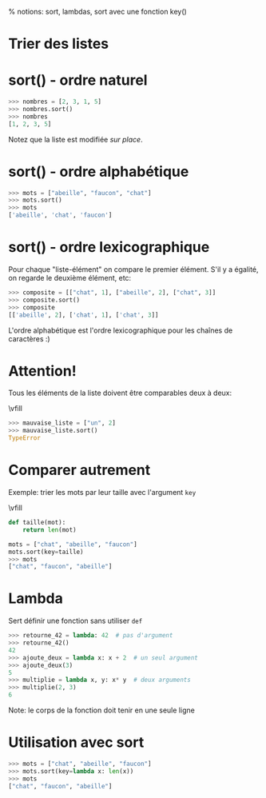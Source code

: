 % notions: sort, lambdas, sort avec une fonction key()

# Trier des listes

# sort() - ordre naturel

```python
>>> nombres = [2, 3, 1, 5]
>>> nombres.sort()
>>> nombres
[1, 2, 3, 5]
```

Notez que la liste est modifiée *sur place*.

# sort() - ordre alphabétique

```python
>>> mots = ["abeille", "faucon", "chat"]
>>> mots.sort()
>>> mots
['abeille', 'chat', 'faucon']
```

# sort() - ordre lexicographique

Pour chaque "liste-élément" on compare le premier élément.
S'il y a égalité, on regarde le deuxième élément, etc:

```python
>>> composite = [["chat", 1], ["abeille", 2], ["chat", 3]]
>>> composite.sort()
>>> composite
[['abeille', 2], ['chat', 1], ['chat', 3]]
```

L'ordre alphabétique est l'ordre lexicographique pour les chaînes de caractères :)

# Attention!

Tous les éléments de la liste doivent être comparables deux à deux:

\vfill

```python
>>> mauvaise_liste = ["un", 2]
>>> mauvaise_liste.sort()
TypeError
```


# Comparer autrement

Exemple: trier les mots par leur taille avec l'argument `key`

\vfill

```python
def taille(mot):
    return len(mot)

mots = ["chat", "abeille", "faucon"]
mots.sort(key=taille)
>>> mots
["chat", "faucon", "abeille"]
```

# Lambda

Sert définir une fonction sans utiliser `def`

```python
>>> retourne_42 = lambda: 42  # pas d'argument
>>> retourne_42()
42
>>> ajoute_deux = lambda x: x + 2  # un seul argument
>>> ajoute_deux(3)
5
>>> multiplie = lambda x, y: x* y  # deux arguments
>>> multiplie(2, 3)
6
```
Note: le corps de la fonction doit tenir en une seule ligne

# Utilisation avec sort

```python
>>> mots = ["chat", "abeille", "faucon"]
>>> mots.sort(key=lambda x: len(x))
>>> mots
["chat", "faucon", "abeille"]
```
